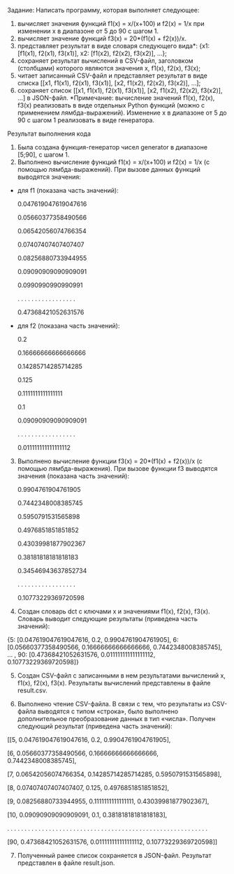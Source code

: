 Задание:
Написать программу, которая выполняет следующее:
1) вычисляет значения функций f1(x) = x/(x+100) и f2(x) = 1/x при изменении x в диапазоне от 5 до 90 с шагом 1.
2) вычисляет значение функций f3(x) = 20*(f1(x) + f2(x))/x.
3) представляет результат в виде словаря следующего вида*: {x1: [f1(x1), f2(x1), f3(x1)], x2: [f1(x2), f2(x2), f3(x2)], ...};
4) сохраняет результат вычислений в CSV-файл, заголовком (столбцами) которого являются значения x, f1(x), f2(x), f3(x);
5) читает записанный CSV-файл и представляет результат в виде списка
[[x1, f1(x1), f2(x1), f3(x1)], [x2, f1(x2), f2(x2), f3(x2)], ...];
6) сохраняет список [[x1, f1(x1), f2(x1), f3(x1)], [x2, f1(x2), f2(x2), f3(x2)], ...] в JSON-файл.
*Примечание: вычисление значений f1(x), f2(x), f3(x) реализовать в виде отдельных Python функций (можно с применением лямбда-выражений). Изменение x в диапазоне от 5 до 90 с шагом 1 реализовать в виде генератора.

Результат выполнения кода

1)	Была создана функция-генератор чисел generator в диапазоне [5;90], с шагом 1.
2)	Выполнено вычисление функций f1(x) = x/(x+100) и f2(x) = 1/x (с помощью лямбда-выражений).
При вызове данных функций выводятся значения:
- для f1 (показана часть значений):

  0.047619047619047616

  0.05660377358490566

  0.06542056074766354

  0.07407407407407407

  0.08256880733944955

  0.09090909090909091

  0.0990990990990991

  . . . . . . . . . . . . . . . . .

  0.47368421052631576


- для f2 (показана часть значений):

  0.2

  0.16666666666666666

  0.14285714285714285

  0.125

  0.1111111111111111

  0.1

  0.09090909090909091

  . . . . . . . . . . . . . . . . . 

  0.011111111111111112


3)	Выполнено вычисление функции f3(x) = 20*(f1(x) + f2(x))/x (с помощью лямбда-выражения).
При вызове функции f3 выводятся значения (показана часть значений):

    0.9904761904761905

    0.7442348008385745

    0.5950791531565898

    0.4976851851851852

    0.43039981877902367

    0.38181818181818183

    0.34546943637852734

    . . . . . . . . . . . . . . . . .

    0.10773229369720598

4)	Создан словарь dct с ключами х и значениями f1(x), f2(x), f3(x).
Словарь выводит следующие результаты (приведена часть значений):

{5: [0.047619047619047616, 0.2, 0.9904761904761905], 6: [0.05660377358490566, 0.16666666666666666, 0.7442348008385745], ... , 90: [0.47368421052631576, 0.011111111111111112, 0.10773229369720598]}

5)	Создан CSV-файл с записанными в нем результатами вычислений x, f1(x), f2(x), f3(x). Результаты вычислений представлены в файле result.csv.

6)	Выполнено чтение CSV-файла. В связи с тем, что результаты из CSV-файла выводятся с типом «строка», было выполнено дополнительное преобразование данных в тип «числа». Получен следующий результат (приведена часть значений):

[[5, 0.047619047619047616, 0.2, 0.9904761904761905],

 [6, 0.05660377358490566, 0.16666666666666666, 0.7442348008385745],
 
 [7, 0.06542056074766354, 0.14285714285714285, 0.5950791531565898],
 
 [8, 0.07407407407407407, 0.125, 0.4976851851851852],
 
 [9, 0.08256880733944955, 0.1111111111111111, 0.43039981877902367],
 
 [10, 0.09090909090909091, 0.1, 0.38181818181818183],
 
  . . . . . . . . . . . . . . . . . . . . . . . . . . . . . . . . . . . . . . . . . . . . . . . . . . . . . . . . . .
  
 [90, 0.47368421052631576, 0.011111111111111112, 0.10773229369720598]]

7)	Полученный ранее список сохраняется в JSON-файл. Результат представлен в файле result.json.
